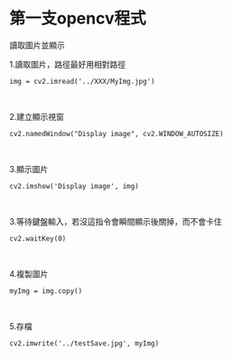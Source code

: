 # 第一支opencv程式
讀取圖片並顯示</br>

1.讀取圖片，路徑最好用相對路徑</br>
<pre><code>img = cv2.imread('../XXX/MyImg.jpg')
</pre></code></br>

2.建立顯示視窗</br>
<pre><code>cv2.namedWindow("Display image", cv2.WINDOW_AUTOSIZE)
</pre></code></br>

3.顯示圖片</br>
<pre><code>cv2.imshow('Display image', img)
</pre></code></br>

3.等待鍵盤輸入，若沒這指令會瞬間顯示後關掉，而不會卡住</br>
<pre><code>cv2.waitKey(0)
</pre></code></br>

4.複製圖片
<pre><code>myImg = img.copy()
</pre></code></br>

5.存檔
<pre><code>cv2.imwrite('../testSave.jpg', myImg)
</pre></code></br>

